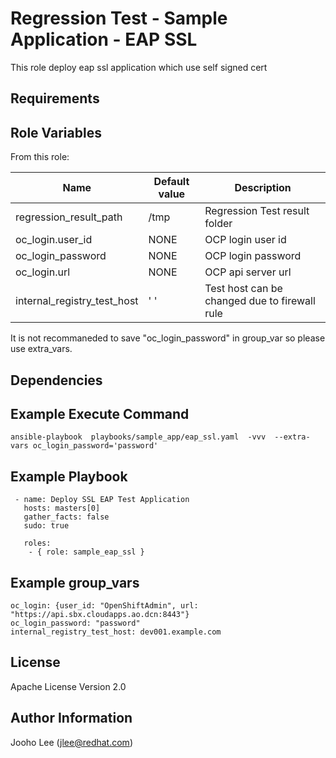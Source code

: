Regression Test - Sample Application - EAP SSL
============

This role deploy eap ssl application which use self signed cert

Requirements
------------

Role Variables
--------------

From this role:

| Name                        | Default value                                 | Description                                                                 |
|-----------------------------|-----------------------------------------------|-----------------------------------------------------------------------------|
| regression_result_path      | /tmp                                          | Regression Test result folder                                               |
| oc_login.user_id            | NONE                                          | OCP login user id                                                           |
| oc_login_password           | NONE                                          | OCP login password                                                          |
| oc_login.url                | NONE                                          | OCP api server url                                                          |
| internal_registry_test_host | ' '                                           | Test host can be changed due to firewall rule                               |

It is not recommaneded to save "oc_login_password" in group_var so please use extra_vars.


Dependencies
------------

Example Execute Command
-----------------------
```
ansible-playbook  playbooks/sample_app/eap_ssl.yaml  -vvv  --extra-vars oc_login_password='password'
```

Example Playbook
----------------

```
 - name: Deploy SSL EAP Test Application
   hosts: masters[0]
   gather_facts: false
   sudo: true

   roles:
    - { role: sample_eap_ssl }

```

Example group_vars
------------------
```
oc_login: {user_id: "OpenShiftAdmin", url: "https://api.sbx.cloudapps.ao.dcn:8443"}
oc_login_password: "password"
internal_registry_test_host: dev001.example.com
```

License
-------

Apache License Version 2.0

Author Information
------------------

Jooho Lee (jlee@redhat.com)
